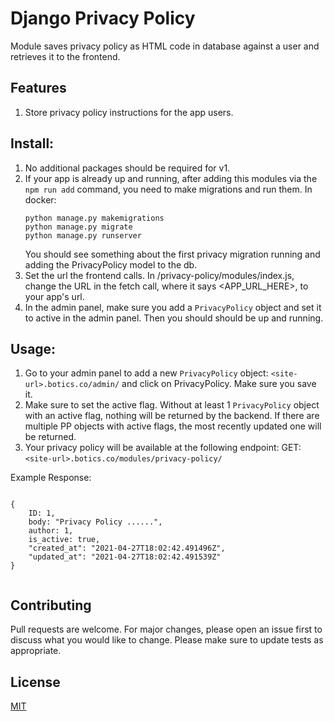 # Django Privacy Policy
Module saves privacy policy as HTML code in database against a user and retrieves it to the frontend.

## Features
1. Store privacy policy instructions for the app users.


## Install:

1. No additional packages should be required for v1. 
2. If your app is already up and running, after adding this modules via the `npm run add` command, you need to make migrations and run them. In docker: 
	```
	python manage.py makemigrations
   	python manage.py migrate
	python manage.py runserver 
	```
   You should see something about the first privacy migration running and adding the PrivacyPolicy model to the db.
3. Set the url the frontend calls. In /privacy-policy/modules/index.js, change the URL in the fetch call, where it says <APP_URL_HERE>, to your app's url.
4. In the admin panel, make sure you add a `PrivacyPolicy` object and set it to active in the admin panel. Then you should should be up and running.


## Usage:
1. Go to your admin panel to add a new `PrivacyPolicy` object: `<site-url>.botics.co/admin/` and click on PrivacyPolicy. Make sure you save it.
2. Make sure to set the active flag. Without at least 1 `PrivacyPolicy` object with an active flag, nothing will be returned by the backend. If there are multiple PP objects with active flags, the most recently updated one will be returned.
3. Your privacy policy will be available at the following endpoint:
GET: `<site-url>.botics.co/modules/privacy-policy/`

Example Response: 
```

{
	ID: 1,
	body: "Privacy Policy ......",
	author: 1,
	is_active: true,
	"created_at": "2021-04-27T18:02:42.491496Z",
	"updated_at": "2021-04-27T18:02:42.491539Z"
}


```

## Contributing

Pull requests are welcome. For major changes, please open an issue first to discuss what you would like to change.
Please make sure to update tests as appropriate.

## License

[MIT](https://choosealicense.com/licenses/mit/)